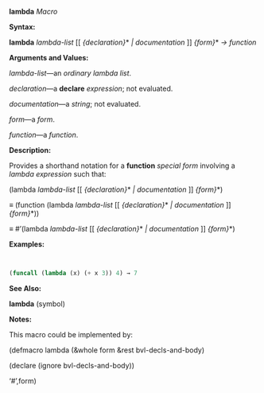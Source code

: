 **lambda** *Macro* 



**Syntax:** 



**lambda** *lambda-list* [[ *\{declaration\}*\* *| documentation* ]] *\{form\}*\* *→ function* 



**Arguments and Values:** 



*lambda-list*—an *ordinary lambda list*.  







*declaration*—a **declare** *expression*; not evaluated. 



*documentation*—a *string*; not evaluated. 



*form*—a *form*. 



*function*—a *function*. 



**Description:** 



Provides a shorthand notation for a **function** *special form* involving a *lambda expression* such that: 



(lambda *lambda-list* [[ *\{declaration\}*\* *| documentation* ]] *\{form\}*\*) 



*≡* (function (lambda *lambda-list* [[ *\{declaration\}*\* *| documentation* ]] *\{form\}*\*)) 



*≡* #’(lambda *lambda-list* [[ *\{declaration\}*\* *| documentation* ]] *\{form\}*\*) 



**Examples:**
```lisp
 

(funcall (lambda (x) (+ x 3)) 4) → 7 


```
**See Also:** 



**lambda** (symbol) 



**Notes:** 



This macro could be implemented by: 



(defmacro lambda (&amp;whole form &amp;rest bvl-decls-and-body) 



(declare (ignore bvl-decls-and-body)) 



‘#’,form) 




